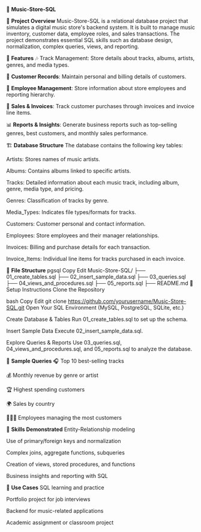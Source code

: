 🎵 **Music-Store-SQL**

📌 **Project Overview**
Music-Store-SQL is a relational database project that simulates a digital music store's backend system. It is built to manage music inventory, customer data, employee roles, and sales transactions. The project demonstrates essential SQL skills such as database design, normalization, complex queries, views, and reporting.

🧰 **Features**
🎶 Track Management: Store details about tracks, albums, artists, genres, and media types.

👥 **Customer Records**: Maintain personal and billing details of customers.

💼 **Employee Management**: Store information about store employees and reporting hierarchy.

🧾 **Sales & Invoices**: Track customer purchases through invoices and invoice line items.

📊 **Reports & Insights**: Generate business reports such as top-selling genres, best customers, and monthly sales performance.

🏗️ **Database Structure**
The database contains the following key tables:

Artists: Stores names of music artists.

Albums: Contains albums linked to specific artists.

Tracks: Detailed information about each music track, including album, genre, media type, and pricing.

Genres: Classification of tracks by genre.

Media_Types: Indicates file types/formats for tracks.

Customers: Customer personal and contact information.

Employees: Store employees and their manager relationships.

Invoices: Billing and purchase details for each transaction.

Invoice_Items: Individual line items for tracks purchased in each invoice.

📂 **File Structure**
pgsql
Copy
Edit
Music-Store-SQL/
├── 01_create_tables.sql
├── 02_insert_sample_data.sql
├── 03_queries.sql
├── 04_views_and_procedures.sql
├── 05_reports.sql
├── README.md
🔧 Setup Instructions
Clone the Repository

bash
Copy
Edit
git clone https://github.com/yourusername/Music-Store-SQL.git
Open Your SQL Environment
(MySQL, PostgreSQL, SQLite, etc.)

Create Database & Tables
Run 01_create_tables.sql to set up the schema.

Insert Sample Data
Execute 02_insert_sample_data.sql.

Explore Queries & Reports
Use 03_queries.sql, 04_views_and_procedures.sql, and 05_reports.sql to analyze the database.

🧠 **Sample Queries**
🎧 Top 10 best-selling tracks

💰 Monthly revenue by genre or artist

🏆 Highest spending customers

🌍 Sales by country

🧑‍🤝‍🧑 Employees managing the most customers

🚀 **Skills Demonstrated**
Entity-Relationship modeling

Use of primary/foreign keys and normalization

Complex joins, aggregate functions, subqueries

Creation of views, stored procedures, and functions

Business insights and reporting with SQL

📌 **Use Cases**
SQL learning and practice

Portfolio project for job interviews

Backend for music-related applications

Academic assignment or classroom project
